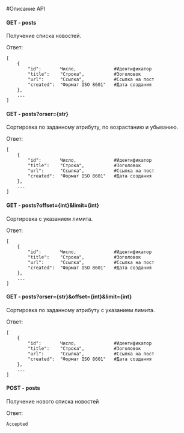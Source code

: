 #Описание API

#### GET - posts

Получение списка новостей.

Ответ:

```
[
    {
        "id":       Число,              #Идентификатор
        "title":    "Строка",           #Зоголовок
        "url":      "Ссылка",           #Ссылка на пост
        "created":  "Формат ISO 8601"   #Дата создания
    },
    ...
]
```


#### GET - posts?orser={str}

Cортировка по заданному атрибуту, по возрастанию и убыванию.

Ответ:
```
[
    {
        "id":       Число,              #Идентификатор
        "title":    "Строка",           #Зоголовок
        "url":      "Ссылка",           #Ссылка на пост
        "created":  "Формат ISO 8601"   #Дата создания
    },
    ...
]
```


#### GET - posts?offset={int}&limit={int}

Cортировка с указанием лимита.

Ответ:
```
[
    {
        "id":       Число,              #Идентификатор
        "title":    "Строка",           #Зоголовок
        "url":      "Ссылка",           #Ссылка на пост
        "created":  "Формат ISO 8601"   #Дата создания
    },
    ...
]
```


#### GET - posts?orser={str}&offset={int}&limit={int}

Cортировка по заданному атрибуту с указанием лимита.

Ответ:
```
[
    {
        "id":       Число,              #Идентификатор
        "title":    "Строка",           #Зоголовок
        "url":      "Ссылка",           #Ссылка на пост
        "created":  "Формат ISO 8601"   #Дата создания
    },
    ...
]
```


#### POST - posts

Получение нового списка новостей

Ответ:
```
Accepted
```
